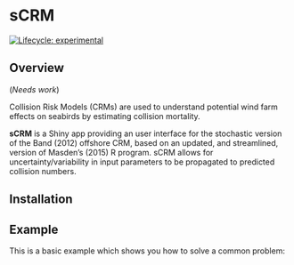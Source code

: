 
<!-- README.md is generated from README.Rmd. Please edit that file -->

# sCRM

<!-- badges: start -->

[![Lifecycle:
experimental](https://img.shields.io/badge/lifecycle-experimental-orange.svg)](https://lifecycle.r-lib.org/articles/stages.html#experimental)
<!-- badges: end -->

## Overview

(*Needs work*)

Collision Risk Models (CRMs) are used to understand potential wind farm
effects on seabirds by estimating collision mortality.

**sCRM** is a Shiny app providing an user interface for the stochastic
version of the Band (2012) offshore CRM, based on an updated, and
streamlined, version of Masden’s (2015) R program. sCRM allows for
uncertainty/variability in input parameters to be propagated to
predicted collision numbers.

## Installation

<!-- You can install the released version of sCRM from [CRAN](https://CRAN.R-project.org) with: -->
<!-- ``` r -->
<!-- #install.packages("sCRM") -->
<!-- 1:10 -->
<!-- ``` -->

## Example

This is a basic example which shows you how to solve a common problem:

<!-- ```{r example} -->
<!-- #library(sCRM) -->
<!-- print("yes") -->
<!-- ## basic example code -->
<!-- ``` -->
<!-- What is special about using `README.Rmd` instead of just `README.md`? You can include R chunks like so: -->
<!-- ```{r cars} -->
<!-- summary(cars) -->
<!-- ``` -->
<!-- You'll still need to render `README.Rmd` regularly, to keep `README.md` up-to-date. `devtools::build_readme()` is handy for this. You could also use GitHub Actions to re-render `README.Rmd` every time you push. An example workflow can be found here: <https://github.com/r-lib/actions/tree/master/examples>. -->
<!-- You can also embed plots, for example: -->
<!-- ```{r pressure, echo = FALSE} -->
<!-- plot(pressure) -->
<!-- ``` -->
<!-- In that case, don't forget to commit and push the resulting figure files, so they display on GitHub and CRAN. -->

